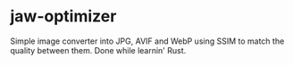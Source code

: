# jaw-optimizer
Simple image converter into JPG, AVIF and WebP using SSIM to match the quality between them. Done while learnin' Rust.
